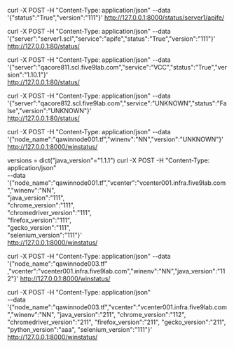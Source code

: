 curl -X POST  -H "Content-Type: application/json" --data '{"status":"True","version":"111"}' http://127.0.0.1:8000/status/server1/apife/

curl -X POST  -H "Content-Type: application/json" --data '{"server":"server1.scl","service":"apife","status":"True","version":"111"}' \
 http://127.0.0.1:80/status/


curl -X POST  -H "Content-Type: application/json" --data '{"server":"qacore811.scl.five9lab.com","service":"VCC","status":"True","version":"1.10.1"}' \
 http://127.0.0.1:80/status/

curl -X POST  -H "Content-Type: application/json" --data '{"server":"qacore812.scl.five9lab.com","service":"UNKNOWN","status":"False","version":"UNKNOWN"}' \
 http://127.0.0.1:80/status/



curl -X POST  -H "Content-Type: application/json" --data '{"node_name":"qawinnode001.tf","winenv":"NN","version":"UNKNOWN"}'  http://127.0.0.1:8000/winstatus/


versions = dict("java_version"="1.1.1")
curl -X POST  -H "Content-Type: application/json" \
 --data '{"node_name":"qawinnode001.tf","vcenter":"vcenter001.infra.five9lab.com","winenv":"NN",\
 "java_version":"111",\
 "chrome_version":"111",\
 "chromedriver_version":"111",\
 "firefox_version":"111",\
 "gecko_version":"111",\
 "selenium_version":"111"}'\
  http://127.0.0.1:8000/winstatus/



curl -X POST  -H "Content-Type: application/json"  --data '{"node_name":"qawinnode003.tf"
,"vcenter":"vcenter001.infra.five9lab.com","winenv":"NN","java_version":"112"}'  http://127.0.0.1:8000/winstatus/

  curl -X POST  -H "Content-Type: application/json" \
  --data '{"node_name":"qawinnode003.tf","vcenter":"vcenter001.infra.five9lab.com","winenv":"NN",
 "java_version":"211",
 "chrome_version":"112",
 "chromedriver_version":"211",
 "firefox_version":"211",
 "gecko_version":"211",
 "python_version":"aaa",
  "selenium_version":"111"}'  http://127.0.0.1:8000/winstatus/
